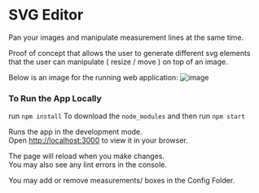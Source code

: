 # SVG Editor 
Pan your images and manipulate measurement lines at the same time.

Proof of concept that allows the user to generate different svg elements that the user can manipulate ( resize / move ) on top of an image. 

Below is an image for the running web application: 
![image](https://github.com/houchongchan/svg-editor/assets/30061766/8b1b88b3-e3ac-41d9-a4e0-dfc1b352df99)




### To Run the App Locally

run `npm install`  To download the `node_modules` and then run `npm start`

Runs the app in the development mode.\
Open [http://localhost:3000](http://localhost:3000) to view it in your browser.

The page will reload when you make changes.\
You may also see any lint errors in the console.

You may add or remove measurements/ boxes in the Config Folder.

